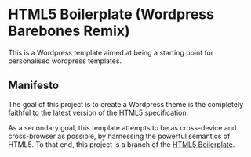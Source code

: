 #  HTML5 Boilerplate (Wordpress Barebones Remix)

This is a Wordpress template aimed at being a starting point for personalised wordpress templates.

## Manifesto

The goal of this project is to create a Wordpress theme is the completely faithful to the latest version of the HTML5 specification. 

As a secondary goal, this template attempts to be as cross-device and cross-browser as possible, by harnessing the powerful semantics of HTML5. To that end, this project is a branch of the [HTML5 Boilerplate](https://github.com/paulirish/html5-boilerplate).
 
